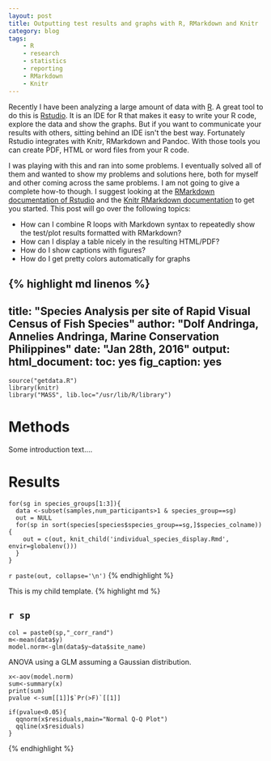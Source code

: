 ```yaml
---
layout: post
title: Outputting test results and graphs with R, RMarkdown and Knitr
category: blog
tags: 
    - R
    - research
    - statistics
    - reporting
    - RMarkdown
    - Knitr
---
```


Recently I have been analyzing a large amount of data with [R](https://www.r-project.org/). A great tool to do this is [Rstudio](https://www.rstudio.com). It is an IDE for R that makes it easy to write your R code, explore the data and show the graphs. But if you want to communicate your results with others, sitting behind an IDE isn't the best way. Fortunately Rstudio integrates with Knitr, RMarkdown and Pandoc. With those tools you can create PDF, HTML or word files from your R code.

I was playing with this and ran into some problems. I eventually solved all of them and wanted to show my problems and solutions here, both for myself and other coming across the same problems. I am not going to give a complete how-to though. I suggest looking at the [RMarkdown documentation of Rstudio](http://rmarkdown.rstudio.com/) and the [Knitr RMarkdown documentation](http://kbroman.org/knitr_knutshell/pages/Rmarkdown.html) to get you started. This post will go over the following topics:
- How can I combine R loops with Markdown syntax to repeatedly show the test/plot results formatted with RMarkdown?
- How can I display a table nicely in the resulting HTML/PDF?
- How do I show captions with figures?
- How do I get pretty colors automatically for graphs

{% highlight md linenos %}
---
title: "Species Analysis per site of Rapid Visual Census of Fish Species"
author: "Dolf Andringa, Annelies Andringa, Marine Conservation Philippines"
date: "Jan 28th, 2016"
output:
  html_document:
    toc: yes
    fig_caption: yes
---
```{r setup, eval=TRUE, echo=FALSE, message=FALSE, warning=FALSE}
source("getdata.R")
library(knitr)
library("MASS", lib.loc="/usr/lib/R/library")
```
# Methods

Some introduction text....

# Results
```{r loop, echo=FALSE, eval=TRUE, include=FALSE}
for(sg in species_groups[1:3]){
  data <-subset(samples,num_participants>1 & species_group==sg)
  out = NULL
  for(sp in sort(species[species$species_group==sg,]$species_colname)){
    out = c(out, knit_child('individual_species_display.Rmd', envir=globalenv()))
  }
}
```
`r paste(out, collapse='\n')`
{% endhighlight %}

This is my child template.
{% highlight md %}
## `r sp`
```{r eval=TRUE, echo=FALSE, message=FALSE, warning=FALSE}
col = paste0(sp,"_corr_rand")
m<-mean(data$y)
model.norm<-glm(data$y~data$site_name)
```

ANOVA using a GLM assuming a Gaussian distribution.
```{r eval=TRUE, echo=FALSE, message=FALSE, warning=FALSE}
x<-aov(model.norm)
sum<-summary(x)
print(sum)
pvalue <-sum[[1]]$`Pr(>F)`[[1]]

```

```{r eval=TRUE, echo=FALSE, message=FALSE, warning=FALSE, fig.cap="QQ-plot of the residuals of the ANOVA above."}
if(pvalue<0.05){
  qqnorm(x$residuals,main="Normal Q-Q Plot")
  qqline(x$residuals) 
}
```
{% endhighlight %}
